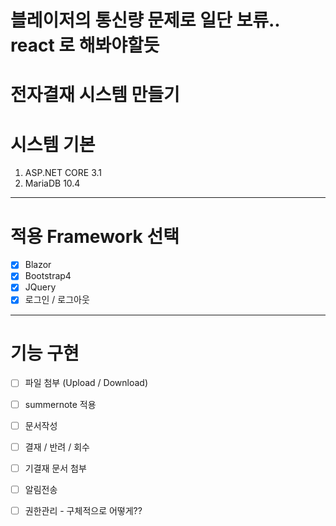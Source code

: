 # 블레이저의 통신량 문제로 일단 보류.. react 로 해봐야할듯

# 전자결재 시스템 만들기

# 시스템 기본
1. ASP.NET CORE 3.1
2. MariaDB 10.4
----------------------------------------------------------------------------------------

# 적용 Framework 선택
- [x] Blazor
- [x] Bootstrap4
- [x] JQuery
- [x] 로그인 / 로그아웃
----------------------------------------------------------------------------------------

# 기능 구현
- [ ] 파일 첨부 (Upload / Download)
- [ ] summernote 적용

- [ ] 문서작성
- [ ] 결재 / 반려 / 회수
- [ ] 기결재 문서 첨부
- [ ] 알림전송
- [ ] 권한관리 - 구체적으로 어떻게??
